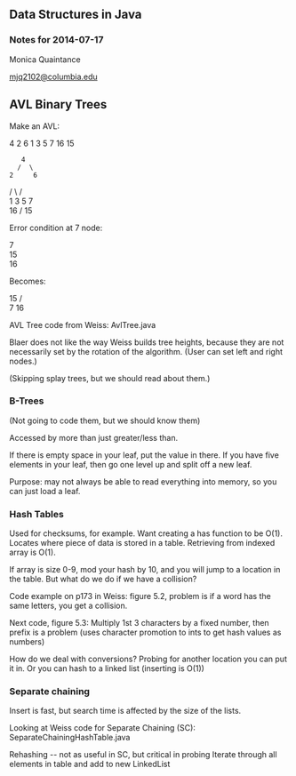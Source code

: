 ## Data Structures in Java
### Notes for 2014-07-17
Monica Quaintance

mjq2102@columbia.edu

## AVL Binary Trees

Make an AVL:

4 2 6 1 3 5 7 16 15

       4
      /  \
    2     6
  /  \    / \
 1    3  5   7
              \
               16
              /
            15

Error condition at 7 node:

7
 \
  15
   \
    16

Becomes:

  15
 /  \
7    16 

AVL Tree code from Weiss: AvlTree.java

Blaer does not like the way Weiss builds tree heights, because they are not 
necessarily set by the rotation of the algorithm. 
(User can set left and right nodes.)

(Skipping splay trees, but we should read about them.)

### B-Trees

(Not going to code them, but we should know them)

Accessed by more than just greater/less than.

If there is empty space in your leaf, put the value in there. If you have five
elements in your leaf, then go one level up and split off a new leaf.

Purpose: may not always be able to read everything into memory, so you can 
just load a leaf.

### Hash Tables

Used for checksums, for example. Want creating a has function to be O(1). 
Locates where piece of data is stored in a table. Retrieving from indexed array
is O(1).

If array is size 0-9, mod your hash by 10, and you will jump to a location
in the table. But what do we do if we have a collision?

Code example on p173 in Weiss: figure 5.2, problem is if a word has the same 
letters, you get a collision.

Next code, figure 5.3: Multiply 1st 3 characters by a fixed number, then prefix
is a problem (uses character promotion to ints to get hash values as numbers)

How do we deal with conversions? Probing for another location you can 
put it in. Or you can hash to a linked list (inserting is O(1))

### Separate chaining

Insert is fast, but search time is affected by the size of the lists.

Looking at Weiss code for Separate Chaining (SC): SeparateChainingHashTable.java

Rehashing -- not as useful in SC, but critical in probing
Iterate through all elements in table and add to new LinkedList




